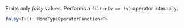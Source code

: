 Emits only *falsy* values. Performs a `filter(v => !v)` operator internally.

```typescript
falsy<T>(): MonoTypeOperatorFunction<T>
```
